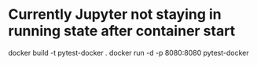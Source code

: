 # Currently Jupyter not staying in running state after container start

docker build -t pytest-docker .
docker run -d -p 8080:8080 pytest-docker